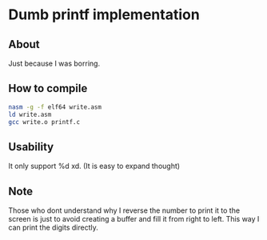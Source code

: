 # Dumb printf implementation

## About
Just because I was borring.

## How to compile

```sh
nasm -g -f elf64 write.asm
ld write.asm
gcc write.o printf.c
```

## Usability

It only support %d xd. (It is easy to expand thought)

## Note

Those who dont understand why I reverse the number to print it
to the screen is just to avoid creating a buffer and fill it
from right to left. This way I can print the digits directly.
